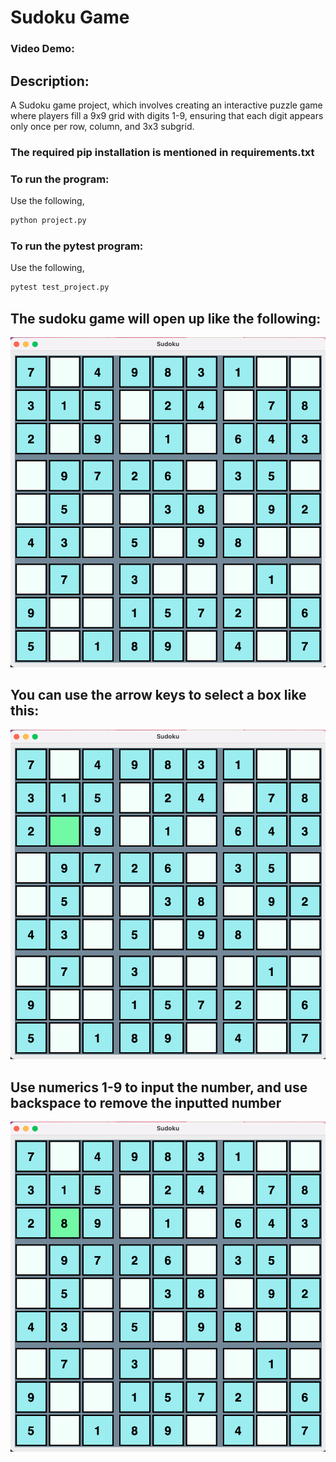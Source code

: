 # Sudoku Game

### Video Demo:  

## Description: 

A Sudoku game project, which involves creating an interactive puzzle game where players fill a 9x9 grid with digits 1-9, ensuring that each digit appears only once per row, column, and 3x3 subgrid.

### The required pip installation is mentioned in requirements.txt

### To run the program:
Use the following,
```zsh
python project.py
```

### To run the pytest program:
Use the following,

```zsh
pytest test_project.py
```

## The sudoku game will open up like the following:
![alt text](<Sudoku board.png>)


## You can use the arrow keys to select a box like this:
![alt text](<Sudoku select.png>)

## Use numerics 1-9 to input the number, and use backspace to remove the inputted number
![alt text](<Sudoku input.png>)